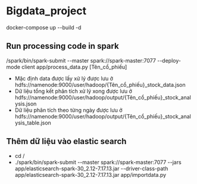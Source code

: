 # Bigdata_project

docker-compose up --build -d

## Run processing code in spark

/spark/bin/spark-submit --master spark://spark-master:7077 --deploy-mode client app/process_data.py [Tên_cổ_phiếu]

- Mặc định data được lấy xử lý được lưu ở hdfs://namenode:9000/user/hadoop/{Tên_cổ_phiếu}_stock_data.json
- Dữ liệu tổng kết phân tích xử lý xong được lưu ở hdfs://namenode:9000/user/hadoop/output/{Tên_cổ_phiếu}_stock_analysis.json
- Dữ liệu phân tích theo từng ngày được lưu ở hdfs://namenode:9000/user/hadoop/output/{Tên_cổ_phiếu}_stock_analysis_table.json

## Thêm dữ liệu vào elastic search
- cd /
- ./spark/bin/spark-submit --master spark://spark-master:7077 --jars app/elasticsearch-spark-30_2.12-7.17.13.jar --driver-class-path app/elasticsearch-spark-30_2.12-7.17.13.jar app/importdata.py